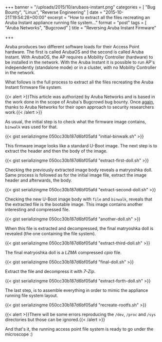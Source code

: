+++
banner = "/uploads/2015/10/arubaos-instant.png"
categories = [ "Bug Bounty", "Linux", "Reverse Engineering" ]
date = "2015-10-21T19:54:28+00:00"
excerpt = "How to extract all the files recreating an Aruba Instant appliance running file system..."
format = "post"
tags = [ "Aruba Networks", "Bugcrowd" ]
title = "Reversing Aruba Instant Firmware"

+++

Aruba produces two different software loads for their Access Point hardware. The first is called ArubaOS and the second is called Aruba Instant. With ArubaOS, the AP requires a Mobility Controller (hardware) to be installed in the network. With the Aruba Instant it is possible to run AP's independently (standalone mode) or in a cluster, with no Mobility Controller in the network.

What follows is the full process to extract all the files recreating the Aruba Instant firmware file system.

<!--more-->

{{< alert >}}This article was authorized by Aruba Networks and is based in the work done in the scope of Aruba's Bugcrowd bug bounty. Once [again](https://www.serializing.me/2015/06/02/reversing-arubaos-firmware/), thanks to Aruba Networks for their open approach to security researchers work.{{< /alert >}}

As usual, the initial step is to check what the firmware image contains, `binwalk` was used for that.

{{< gist serializingme 050cc30b187d6bf05afd "initial-binwalk.sh" >}}

This firmware image looks like a standard U-Boot image. The next step is to extract the header and then the body of the image.

{{< gist serializingme 050cc30b187d6bf05afd "extract-first-doll.sh" >}}

Checking the previously extracted image body reveals a matryoshka doll. Same process is followed as for the initial image file, extract the image header and afterwards, the body.

{{< gist serializingme 050cc30b187d6bf05afd "extract-second-doll.sh" >}}

Checking the new U-Boot image body with `file` and `binwalk`, reveals that the extracted file is the bootable image. This image contains another interesting and compressed file.

{{< gist serializingme 050cc30b187d6bf05afd "another-doll.sh" >}}

When this file is extracted and decompressed, the final matryoshka doll is revealed (the one containing the file system).

{{< gist serializingme 050cc30b187d6bf05afd "extract-third-doll.sh" >}}

The final matryoshka doll is a *LZMA* compressed *cpio* file.

{{< gist serializingme 050cc30b187d6bf05afd "final-doll.sh" >}}

Extract the file and decompress it with *7-Zip*.

{{< gist serializingme 050cc30b187d6bf05afd "extract-forth-doll.sh" >}}

The last step, is to assemble everything in order to mimic the appliance running file system layout.

{{< gist serializingme 050cc30b187d6bf05afd "recreate-rootfs.sh" >}}

{{< alert >}}There will be some errors reproducing the `/dev`, `/proc` and `/sys` directories but those can be ignored.{{< /alert >}}

And that's it, the running access point file system is ready to go under the microscope :)
